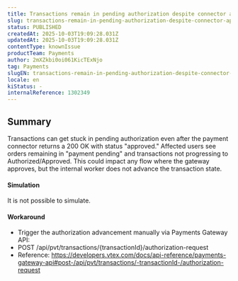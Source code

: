 ```yaml
---
title: Transactions remain in pending authorization despite connector approval
slug: transactions-remain-in-pending-authorization-despite-connector-approval
status: PUBLISHED
createdAt: 2025-10-03T19:09:28.031Z
updatedAt: 2025-10-03T19:09:28.031Z
contentType: knownIssue
productTeam: Payments
author: 2mXZkbi0oi061KicTExNjo
tag: Payments
slugEN: transactions-remain-in-pending-authorization-despite-connector-approval
locale: en
kiStatus: -
internalReference: 1302349
---
```


## Summary


Transactions can get stuck in pending authorization even after the payment connector returns a 200 OK with status "approved." Affected users see orders remaining in "payment pending" and transactions not progressing to Authorized/Approved. This could impact any flow where the gateway approves, but the internal worker does not advance the transaction state.


#### Simulation


It is not possible to simulate.


#### Workaround



- Trigger the authorization advancement manually via Payments Gateway API:
- POST /api/pvt/transactions/{transactionId}/authorization-request
- Reference: https://developers.vtex.com/docs/api-reference/payments-gateway-api#post-/api/pvt/transactions/-transactionId-/authorization-request


